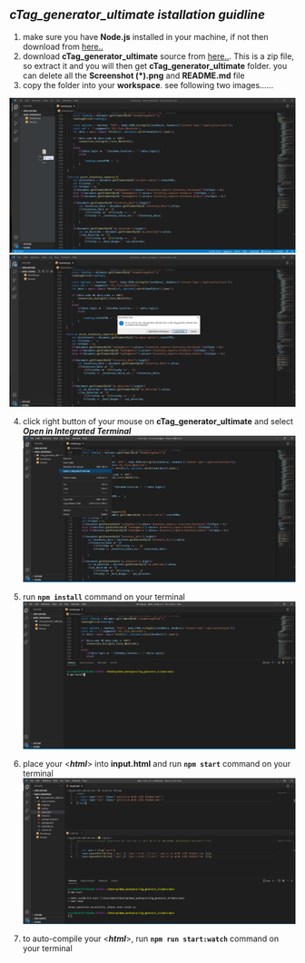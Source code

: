 ## *cTag_generator_ultimate istallation guidline*

1. make sure you have **Node.js** installed in your machine, if not then download from [here..](https://nodejs.org/dist/v14.17.6/node-v14.17.6-x64.msi)
2. download **cTag_generator_ultimate** source from [here..](https://github.com/mahabub-swe/cTag_generator_ultimate/archive/refs/heads/main.zip). This is a zip file, so extract it and you will then get **cTag_generator_ultimate** folder. you can delete all the **Screenshot (\*).png** and **README.md** file
3. copy the folder into your **workspace**. see following two images...... 

![drag and drop folder](https://raw.githubusercontent.com/mahabub-swe/cTag_generator_ultimate/main/Screenshot%20(1).png) 
![select copy folder option](https://raw.githubusercontent.com/mahabub-swe/cTag_generator_ultimate/main/Screenshot%20(2).png)


4. click right button of your mouse on **cTag_generator_ultimate** and select ***Open in Integrated Terminal***
![](https://raw.githubusercontent.com/mahabub-swe/cTag_generator_ultimate/main/Screenshot%20(3).png) 


5. run   **`npm install`**   command on your terminal
![](https://raw.githubusercontent.com/mahabub-swe/cTag_generator_ultimate/main/Screenshot%20(4).png)

 
6. place your <***html***> into **input.html** and run   **`npm start`**   command on your terminal
![](https://raw.githubusercontent.com/mahabub-swe/cTag_generator_ultimate/main/Screenshot%20(5).png)


7. to auto-compile your <***html***>, run   **`npm run start:watch`**  command on your terminal
